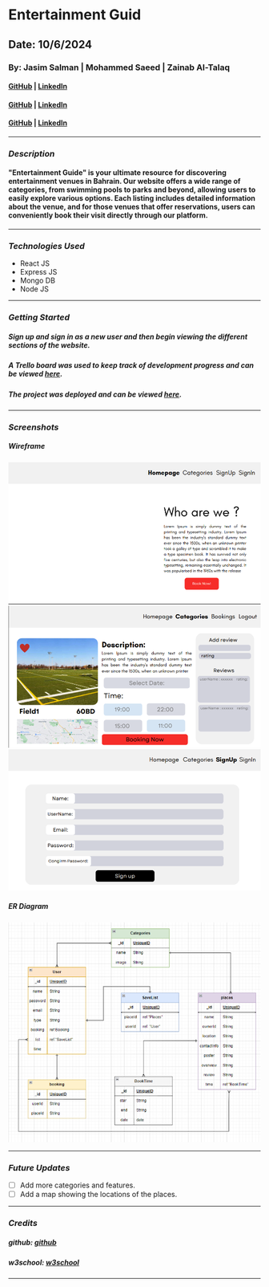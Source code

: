 # Entertainment Guid

## Date: 10/6/2024

### By: Jasim Salman | Mohammed Saeed | Zainab Al-Talaq

#### [GitHub](https://github.com/jasimSalman) | [LinkedIn](https://www.linkedin.com/in/jasimsalman1/)

#### [GitHub](https://github.com/m00hammed) | [LinkedIn](https://www.linkedin.com/in/<username>/)

#### [GitHub](https://github.com/zainabaltalaq) | [LinkedIn](https://www.linkedin.com/in/<username>/)

---

### **_Description_**

#### "Entertainment Guide" is your ultimate resource for discovering entertainment venues in Bahrain. Our website offers a wide range of categories, from swimming pools to parks and beyond, allowing users to easily explore various options. Each listing includes detailed information about the venue, and for those venues that offer reservations, users can conveniently book their visit directly through our platform.

---

### **_Technologies Used_**

- React JS
- Express JS
- Mongo DB
- Node JS

---

### **_Getting Started_**

##### Sign up and sign in as a new user and then begin viewing the different sections of the website.

##### A Trello board was used to keep track of development progress and can be viewed [here](https://trello.com/b/cavvFYqQ/project-3).

##### The project was deployed and can be viewed [here](URL).

---

### **_Screenshots_**

##### Wireframe

![Home page](images/Home.png)
![P;lace details page](images/Page_details.png)
![Sign up page](images/signup.png)

##### ER Diagram

![ER](images/ERD.png)

---

### **_Future Updates_**

- [ ] Add more categories and features.
- [ ] Add a map showing the locations of the places.

---

### **_Credits_**

##### github: [github](https://github.com/SEI-09-Bahrain/class_wiki?tab=readme-ov-file)

##### w3school: [w3school](https://www.w3schools.com/)

---
